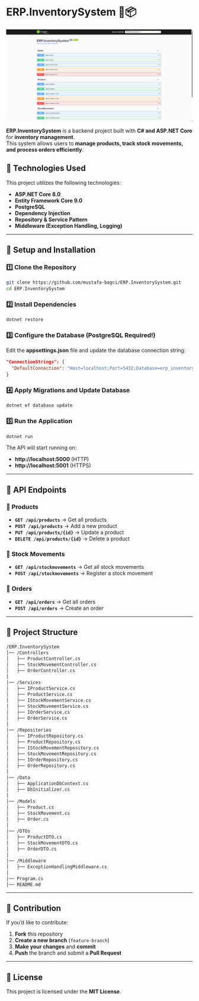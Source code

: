 # ERP.InventorySystem 🏢📦

![ERP.InventorySystem Screenshot](erp_homepage.png)

**ERP.InventorySystem** is a backend project built with **C# and ASP.NET Core** for **inventory management**.  
This system allows users to **manage products, track stock movements, and process orders efficiently**.

## 🚀 Technologies Used  
This project utilizes the following technologies:  
- **ASP.NET Core 8.0**  
- **Entity Framework Core 9.0**  
- **PostgreSQL**  
- **Dependency Injection**  
- **Repository & Service Pattern**  
- **Middleware (Exception Handling, Logging)**  

---

## 📌 Setup and Installation  

### 1️⃣ **Clone the Repository**  
```sh
git clone https://github.com/mustafa-bagci/ERP.InventorySystem.git
cd ERP.InventorySystem
```

### 2️⃣ **Install Dependencies**  
```sh
dotnet restore
```

### 3️⃣ **Configure the Database (PostgreSQL Required!)**  
Edit the **appsettings.json** file and update the database connection string:  

```json
"ConnectionStrings": {
  "DefaultConnection": "Host=localhost;Port=5432;Database=erp_inventory;Username=yourusername;Password=yourpassword"
}
```

### 4️⃣ **Apply Migrations and Update Database**  
```sh
dotnet ef database update
```

### 5️⃣ **Run the Application**  
```sh
dotnet run
```

The API will start running on:  
- **http://localhost:5000** (HTTP)  
- **http://localhost:5001** (HTTPS)  

---

## 📌 API Endpoints  

### 🔹 **Products**  
- **`GET /api/products`** → Get all products  
- **`POST /api/products`** → Add a new product  
- **`PUT /api/products/{id}`** → Update a product  
- **`DELETE /api/products/{id}`** → Delete a product  

### 🔹 **Stock Movements**  
- **`GET /api/stockmovements`** → Get all stock movements  
- **`POST /api/stockmovements`** → Register a stock movement  

### 🔹 **Orders**  
- **`GET /api/orders`** → Get all orders  
- **`POST /api/orders`** → Create an order  

---

## 📌 Project Structure  

```
/ERP.InventorySystem
│── /Controllers
│   ├── ProductController.cs
│   ├── StockMovementController.cs
│   ├── OrderController.cs
│
│── /Services
│   ├── IProductService.cs
│   ├── ProductService.cs
│   ├── IStockMovementService.cs
│   ├── StockMovementService.cs
│   ├── IOrderService.cs
│   ├── OrderService.cs
│
│── /Repositories
│   ├── IProductRepository.cs
│   ├── ProductRepository.cs
│   ├── IStockMovementRepository.cs
│   ├── StockMovementRepository.cs
│   ├── IOrderRepository.cs
│   ├── OrderRepository.cs
│
│── /Data
│   ├── ApplicationDbContext.cs
│   ├── DbInitializer.cs
│
│── /Models
│   ├── Product.cs
│   ├── StockMovement.cs
│   ├── Order.cs
│
│── /DTOs
│   ├── ProductDTO.cs
│   ├── StockMovementDTO.cs
│   ├── OrderDTO.cs
│
│── /Middleware
│   ├── ExceptionHandlingMiddleware.cs
│
│── Program.cs
│── README.md
```

---

## 📌 Contribution  

If you’d like to contribute:  
1. **Fork** this repository  
2. **Create a new branch** (`feature-branch`)  
3. **Make your changes** and **commit**  
4. **Push** the branch and submit a **Pull Request**  

---

## 📌 License  
This project is licensed under the **MIT License**.